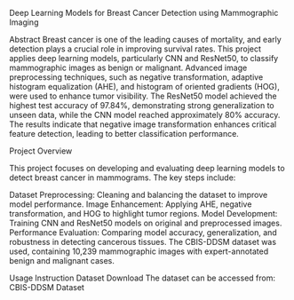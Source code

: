 Deep Learning Models for Breast Cancer Detection using Mammographic Imaging

Abstract
Breast cancer is one of the leading causes of mortality, and early detection plays a crucial role in improving survival rates. This project applies deep learning models, particularly CNN and ResNet50, to classify mammographic images as benign or malignant. Advanced image preprocessing techniques, such as negative transformation, adaptive histogram equalization (AHE), and histogram of oriented gradients (HOG), were used to enhance tumor visibility. The ResNet50 model achieved the highest test accuracy of 97.84%, demonstrating strong generalization to unseen data, while the CNN model reached approximately 80% accuracy. The results indicate that negative image transformation enhances critical feature detection, leading to better classification performance.

Project Overview

This project focuses on developing and evaluating deep learning models to detect breast cancer in mammograms. The key steps include:

Dataset Preprocessing: Cleaning and balancing the dataset to improve model performance.
Image Enhancement: Applying AHE, negative transformation, and HOG to highlight tumor regions.
Model Development: Training CNN and ResNet50 models on original and preprocessed images.
Performance Evaluation: Comparing model accuracy, generalization, and robustness in detecting cancerous tissues.
The CBIS-DDSM dataset was used, containing 10,239 mammographic images with expert-annotated benign and malignant cases.

Usage Instruction
Dataset Download
The dataset can be accessed from:
 CBIS-DDSM Dataset
